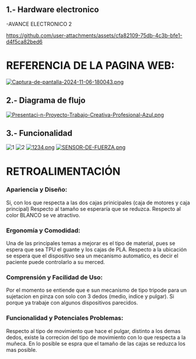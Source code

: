## 1.-  Hardware electronico

-AVANCE ELECTRONICO 2

https://github.com/user-attachments/assets/cfa82109-75db-4c3b-bfe1-d4f5ca82bed6

# REFERENCIA DE LA PAGINA WEB:

[![Captura-de-pantalla-2024-11-06-180043.png](https://i.postimg.cc/L4YgX8N2/Captura-de-pantalla-2024-11-06-180043.png)](https://postimg.cc/c6WLkZpb)

## 2.- Diagrama de flujo
[![Presentaci-n-Proyecto-Trabajo-Creativa-Profesional-Azul.png](https://i.postimg.cc/gcVPhx5D/Presentaci-n-Proyecto-Trabajo-Creativa-Profesional-Azul.png)](https://postimg.cc/YjCVKCtG)


## 3.- Funcionalidad
![1](https://github.com/user-attachments/assets/ad3846bd-c6a1-460b-af9d-6a1d808d7dae)
![2](https://github.com/user-attachments/assets/863670a0-08cd-497d-947b-96e8b737c184)
[![1234.png](https://i.postimg.cc/xTsGtnSM/1234.png)](https://postimg.cc/0bwJNgjy)
[![SENSOR-DE-FUERZA.png](https://i.postimg.cc/sgs8ZpRK/SENSOR-DE-FUERZA.png)](https://postimg.cc/6ybzk4qG)

# RETROALIMENTACIÓN

### Apariencia y Diseño:
Si, con los que respecta a las dos cajas prinicipales (caja de motores y caja principal)
Respecto al tamaño se esperaría que se reduzca.
Respecto al color BLANCO se ve atractivo.
### Ergonomía y Comodidad:
Una de las principales temas a mejorar es el tipo de material, pues se espera que sea TPU el guante y los cajas de PLA.
Respecto a la ubicación se espera que el dispositivo sea un mecanismo automatico, es decir el paciente puede controlarlo a su merced.
### Comprensión y Facilidad de Uso:
Por el momento se entiende que e sun mecanismo de tipo tripode para un sujetacion en pinza con solo con 3 dedos (medio, indice y pulgar).
Si porque ya trabaje con algunos dispositivos parecidos.
### Funcionalidad y Potenciales Problemas:
Respecto al tipo de movimiento que hace el pulgar, distinto a los demas dedos, existe la correcion del tipo de movimiento con lo que respecta a la muñeca.
En lo posible se espra que el tamaño de las cajas se reduzca los mas posible.
